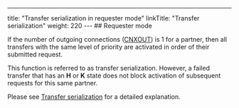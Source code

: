 ---
title: "Transfer serialization in requester mode"
linkTitle: "Transfer serialization"
weight: 220
--- ## Requester mode

If the number of outgoing connections ([CNXOUT](../../../c_intro_userinterfaces/command_summary/parameter_intro/cnxout))
is 1 for a partner, then all transfers with the same level of priority
are activated in order of their submitted request.

This function is referred to as transfer serialization. However, a failed
transfer that has an ****H**** or ****K**** state does not block activation of
subsequent requests for this same partner.

Please see [Transfer serialization](../../../app_integration_intro/transfer_serialization) for a detailed explanation.
